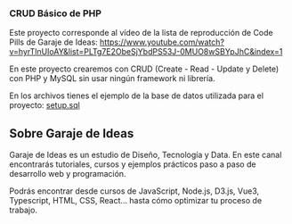 ### CRUD Básico de PHP

Este proyecto corresponde al vídeo de la lista de reproducción de Code Pills de Garaje de Ideas: https://www.youtube.com/watch?v=hyrTlnUIoAY&list=PLTg7E2ObeSjYbdPS53J-0MUO8wSBYpJhC&index=1

En este proyecto crearemos con CRUD (Create - Read - Update y Delete) con PHP y MySQL sin usar ningún framework ni librería.

En los archivos tienes el ejemplo de la base de datos utilizada para el proyecto: [setup.sql](http://https://github.com/juliancamposes/PHP-Basic-CRUD/blob/main/sql/setup.sql)


## Sobre Garaje de Ideas
Garaje de Ideas es un estudio de Diseño, Tecnología y Data. En este canal encontrarás tutoriales, cursos y ejemplos prácticos paso a paso de desarrollo web y programación.

Podrás encontrar desde cursos de JavaScript, Node.js, D3.js, Vue3, Typescript, HTML, CSS, React... hasta cómo optimizar tu proceso de trabajo.
